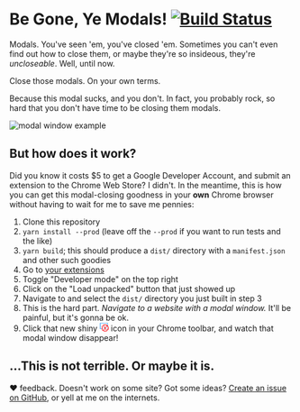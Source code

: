 # Be Gone, Ye Modals! [![Build Status](https://travis-ci.org/carpeliam/modalsbegone.svg?branch=master)](https://travis-ci.org/carpeliam/modalsbegone)

Modals. You've seen 'em, you've closed 'em. Sometimes you can't even find out how to close them, or maybe they're so insideous, they're *uncloseable*. Well, until now.

Close those modals. On your own terms.

Because this modal sucks, and you don't. In fact, you probably rock, so hard that you don't have time to be closing them modals.

![modal window example](https://66.media.tumblr.com/003df5abbb6b33410abec1171d1c26c7/tumblr_pcuk4wMyZR1vp76kuo1_1280.pnj "No thanks, I don't care what my cat eats.")

## But how does it work?

Did you know it costs $5 to get a Google Developer Account, and submit an extension to the Chrome Web Store? I didn't. In the meantime, this is how you can get this modal-closing goodness in your **own** Chrome browser without having to wait for me to save me pennies:

1. Clone this repository
2. `yarn install --prod` (leave off the `--prod` if you want to run tests and the like)
3. `yarn build`; this should produce a `dist/` directory with a `manifest.json` and other such goodies
4. Go to [your extensions](chrome://extensions/)
5. Toggle "Developer mode" on the top right
6. Click on the "Load unpacked" button that just showed up
7. Navigate to and select the `dist/` directory you just built in step 3
8. This is the hard part. *Navigate to a website with a modal window.* It'll be painful, but it's gonna be ok.
9. Click that new shiny ![chrome icon](icons/icon16.png "Chrome Icon") icon in your Chrome toolbar, and watch that modal window disappear!

## ...This is not terrible. Or maybe it is.

❤️ feedback. Doesn't work on some site? Got some ideas? [Create an issue on GitHub](https://github.com/carpeliam/modalsbegone/issues), or yell at me on the internets.
